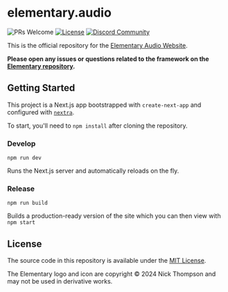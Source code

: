 # elementary.audio

![PRs Welcome](https://img.shields.io/badge/PRs-welcome-brightgreen.svg)
[![License](https://img.shields.io/badge/license-MIT-blue.svg)](https://github.com/elemaudio/elementary/blob/main/LICENSE.md)
[![Discord Community](https://img.shields.io/discord/826071713426178078?label=Discord)](https://discord.gg/xSu9JjHwYc)

This is the official repository for the [Elementary Audio Website](https://elementary.audio).

**Please open any issues or questions related to the framework on the [Elementary repository](https://github.com/elemaudio/elementary).**

## Getting Started

This project is a Next.js app bootstrapped with `create-next-app` and configured with [`nextra`](https://github.com/shuding/nextra).

To start, you'll need to `npm install` after cloning the repository.

### Develop

```
npm run dev
```

Runs the Next.js server and automatically reloads on the fly.

### Release

```
npm run build
```

Builds a production-ready version of the site which you can then view with `npm start`

## License

The source code in this repository is available under the [MIT License](./LICENSE.md).

The Elementary logo and icon are copyright © 2024 Nick Thompson and may not be used in derivative works.